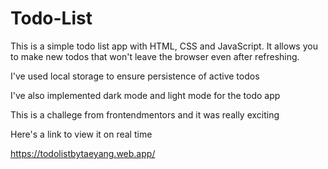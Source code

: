 # Todo-List
This is a simple todo list app with HTML, CSS and JavaScript. It allows you to make new todos that won't leave the browser even after refreshing.

I've used local storage to ensure persistence of active todos

I've also implemented dark mode and light mode for the todo app

This is a challege from frontendmentors and it was really exciting


Here's a link to view it on real time 


https://todolistbytaeyang.web.app/
